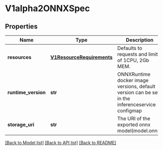 # V1alpha2ONNXSpec

## Properties
Name | Type | Description | Notes
------------ | ------------- | ------------- | -------------
**resources** | [**V1ResourceRequirements**](V1ResourceRequirements.md) | Defaults to requests and limits of 1CPU, 2Gb MEM. | [optional] 
**runtime_version** | **str** | ONNXRuntime docker image versions, default version can be set in the inferenceservice configmap | [optional] 
**storage_uri** | **str** | The URI of the exported onnx model(model.onnx) | 

[[Back to Model list]](../README.md#documentation-for-models) [[Back to API list]](../README.md#documentation-for-api-endpoints) [[Back to README]](../README.md)


